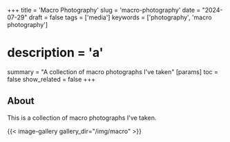 +++
title = 'Macro Photography'
slug = 'macro-photography'
date = "2024-07-29"
draft = false
tags = ['media']
keywords = ['photography', 'macro photography']
# description = 'a'
summary = "A collection of macro photographs I've taken"
[params]
toc = false
show_related = false
+++

## About

This is a collection of macro photographs I've taken.

{{< image-gallery gallery_dir="/img/macro" >}}
